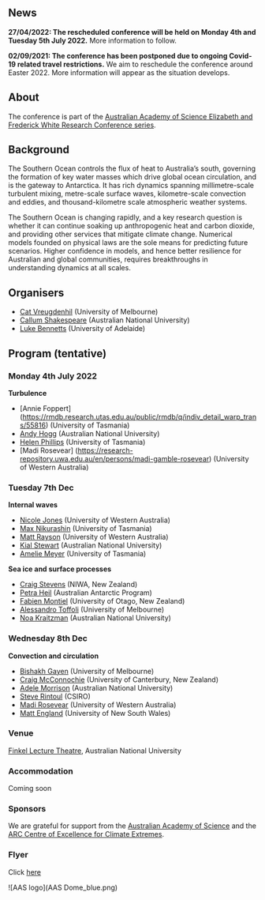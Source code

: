 ## News

**27/04/2022: The rescheduled conference will be held on Monday 4th and Tuesday 5th July 2022.** More information to follow.

**02/09/2021: The conference has been postponed due to ongoing Covid-19 related travel restrictions.** We aim to reschedule the conference around Easter 2022. More information will appear as the situation develops.

## About 

The conference is part of the [Australian Academy of Science Elizabeth and Frederick White Research Conference series](https://www.science.org.au/elizabeth-and-frederick-white-research-conferences).

## Background

The Southern Ocean controls the flux of heat to Australia’s south, governing the formation of key water masses which drive global ocean circulation, and is the gateway to Antarctica. It has rich dynamics spanning millimetre-scale turbulent mixing, metre-scale surface waves, kilometre-scale convection and eddies, and thousand-kilometre scale atmospheric weather systems.

The Southern Ocean is changing rapidly, and a key research question is whether it can continue soaking up anthropogenic heat and carbon dioxide, and providing other services that mitigate climate change. Numerical models founded on physical laws are the sole means for predicting future scenarios. Higher confidence in models, and hence better resilience for Australian and global communities, requires breakthroughs in understanding dynamics at all scales.

## Organisers

- [Cat Vreugdenhil](https://findanexpert.unimelb.edu.au/profile/865785-cat-vreugdenhil) (University of Melbourne)
- [Callum Shakespeare](https://earthsciences.anu.edu.au/people/academics/dr-callum-shakespeare) (Australian National University)
- [Luke Bennetts](https://luke-bennetts.com) (University of Adelaide)

## Program (tentative)

### Monday 4th July 2022

**Turbulence**

- [Annie Foppert] (https://rmdb.research.utas.edu.au/public/rmdb/q/indiv_detail_warp_trans/55816) (University of Tasmania)
- [Andy Hogg](https://earthsciences.anu.edu.au/people/academics/prof-andy-hogg) (Australian  National University)
- [Helen Phillips](https://www.utas.edu.au/profiles/staff/imas/helen-phillips) (University of Tasmania)
- [Madi Rosevear] (https://research-repository.uwa.edu.au/en/persons/madi-gamble-rosevear) (University of Western Australia) 

### Tuesday 7th Dec

**Internal waves**

- [Nicole Jones](https://research-repository.uwa.edu.au/en/persons/nicole-jones) (University of Western Australia)
- [Max Nikurashin](https://www.utas.edu.au/profiles/staff/imas/max-nikurashin) (University of Tasmania)
- [Matt Rayson](https://research-repository.uwa.edu.au/en/persons/matt-rayson) (University of Western Australia)
- [Kial Stewart](https://earthsciences.anu.edu.au/people/academics/dr-kial-stewart) (Australian National University)
- [Amelie Meyer](https://www.utas.edu.au/profiles/staff/imas/amelie-meyer) (University of Tasmania)

**Sea ice and surface processes**

- [Craig Stevens](https://niwa.co.nz/people/craig-stevens) (NIWA, New Zealand)
- [Petra Heil](https://www.antarctica.gov.au/science/meet-our-scientists/dr-petra-heil-sea-ice-scientist/) (Australian Antarctic Program)
- [Fabien Montiel](https://www.maths.otago.ac.nz/?people=fabien_montiel) (University of Otago, New Zealand)
- [Alessandro Toffoli](https://findanexpert.unimelb.edu.au/profile/771507-alessandro-toffoli) (University of Melbourne)
- [Noa Kraitzman](https://maths.anu.edu.au/people/academics/noa-kraitzman) (Australian National University)

### Wednesday 8th Dec

**Convection and circulation**

- [Bishakh Gayen](https://sites.google.com/site/bishakhdattagayen/) (University of Melbourne)
- [Craig McConnochie](https://www.canterbury.ac.nz/engineering/contact-us/people/craig-mcconnochie.html) (University of Canterbury, New Zealand)
- [Adele Morrison](https://earthsciences.anu.edu.au/people/academics/dr-adele-morrison) (Australian National University)
- [Steve Rintoul](https://people.csiro.au/r/s/steve-rintoul) (CSIRO)
- [Madi Rosevear](https://research-repository.uwa.edu.au/en/persons/madi-gamble-rosevear) (University of Western Australia)
- [Matt England](https://www.ccrc.unsw.edu.au/ccrc-team/academic-research/matthew-england) (University of New South Wales)

<!--
### Registration

Please register you interest to participate in the conference using the [registration form](https://docs.google.com/forms/d/e/1FAIpQLScLydxWi88FkmubgfVzKhkKyvJC2dJvO7S__UuijOPL5UuakA/viewform)
by **Sunday 10th October 2021**.

Due to Covid-19 capacity restrictions, we cannot guarantee all registrations will be accepted.

-->

### Venue

[Finkel Lecture Theatre](https://studentvip.com.au/anu/main/maps/146896), Australian National University

### Accommodation

Coming soon

### Sponsors

We are grateful for support from the [Australian Academy of Science](https://www.science.org.au) and the [ARC Centre of Excellence for Climate Extremes](https://climateextremes.org.au).

### Flyer

Click [here](https://github.com/lgbennetts/AAS-MSDS0-2021/blob/main/MultiscaleDynamicsSO.pdf)

![AAS logo](AAS Dome_blue.png)
